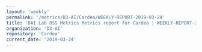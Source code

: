 ```yaml
---
layout: 'weekly'
permalink: '/metrics/D3-AI/Cardea/WEEKLY-REPORT-2019-03-24'
title: 'DAI Lab OSS Metrics Metrics report for Cardea | WEEKLY-REPORT-2019-03-24'
organization: 'D3-AI'
repository: 'Cardea'
current_date: '2019-03-24'
---
```

